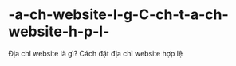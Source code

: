 # -a-ch-website-l-g-C-ch-t-a-ch-website-h-p-l-
Địa chỉ website là gì? Cách đặt địa chỉ website hợp lệ
